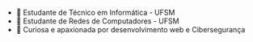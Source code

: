 

- 🔭 Estudante de Técnico em Informática - UFSM
- 🔭 Estudante de Redes de Computadores  - UFSM
- 💬 Curiosa e apaxionada por desenvolvimento web e Cibersegurança
